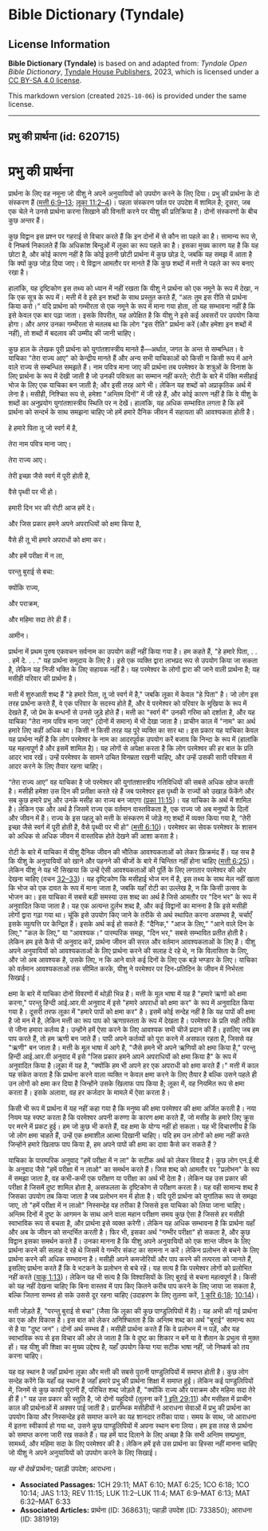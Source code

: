 # Bible Dictionary (Tyndale)

## License Information

**Bible Dictionary (Tyndale)** is based on and adapted from: _Tyndale Open Bible Dictionary_, [Tyndale House Publishers](https://tyndaleopenresources.com/), 2023, which is licensed under a [CC BY-SA 4.0 license](https://creativecommons.org/licenses/by-sa/4.0/legalcode.en).

This markdown version (created `2025-10-06`) is provided under the same license.



--------------------------------

## प्रभु की प्रार्थना (id: 620715)

प्रभु की प्रार्थना
==================

प्रार्थना के लिए वह नमूना जो यीशु ने अपने अनुयायियों को उपयोग करने के लिए दिया। प्रभु की प्रार्थना के दो संस्करण हैं ([मत्ती 6:9–13](https://ref.ly/Matt6:9-Matt6:13); [लूका 11:2–4](https://ref.ly/Luke11:2-Luke11:4))। पहला संस्करण पर्वत पर उपदेश में शामिल है; दूसरा, जब एक चेले ने उनसे प्रार्थना करना सिखाने की विनती करने पर यीशु की प्रतिक्रिया है। दोनों संस्करणों के बीच कुछ अन्तर हैं।

कुछ विद्वान इस प्रश्न पर गहराई से विचार करते हैं कि इन दोनों में से कौन सा पहले का है। सामान्य रूप से, वे निष्कर्ष निकालते हैं कि अधिकांश बिन्दुओं में लूका का रूप पहले का है। इसका मुख्य कारण यह है कि यह छोटा है, और कोई कारण नहीं है कि कोई इतनी छोटी प्रार्थना में कुछ छोड़ दे, जबकि यह समझ में आता है कि क्यों कुछ जोड़ दिया जाए। ये विद्वान आमतौर पर मानते हैं कि कुछ शब्दों में मत्ती ने पहले का रूप बनाए रखा है।

हालांकि, यह दृष्टिकोण इस तथ्य को ध्यान में नहीं रखता कि यीशु ने प्रार्थना को एक नमूने के रूप में देखा, न कि एक सूत्र के रूप में। मत्ती में वे इसे इन शब्दों के साथ प्रस्तुत करते हैं, “अतः तुम इस रीति से प्रार्थना किया करो।” यदि प्रार्थना को गम्भीरता से एक नमूने के रूप में माना गया होता, तो यह सम्भावना नहीं है कि इसे केवल एक बार पढ़ा जाता। इसके विपरीत, यह अपेक्षित है कि यीशु ने इसे कई अवसरों पर उपयोग किया होगा। और अगर उनका गम्भीरता से मतलब था कि लोग "इस रीति" प्रार्थना करें (और हमेशा इन शब्दों में नहीं), तो शब्दों में बदलाव की उम्मीद की जानी चाहिए।

कुछ हाल के लेखक पूरी प्रार्थना को युगांतशास्त्रीय मानते हैं—अर्थात, जगत के अन्त से सम्बन्धित। वे याचिका "तेरा राज्य आए" को केन्द्रीय मानते हैं और अन्य सभी याचिकाओं को किसी न किसी रूप में आने वाले राज्य से सम्बन्धित समझते हैं। नाम पवित्र माना जाए की प्रार्थना तब परमेश्वर के शत्रुओं के विनाश के लिए प्रार्थना के रूप में देखी जाती है जो उनकी पवित्रता का सम्मान नहीं करते; रोटी के बारे में पंक्ति मसीहाई भोज के लिए एक याचिका बन जाती है; और इसी तरह आगे भी। लेकिन यह शब्दों को अप्राकृतिक अर्थ में लेना है। मसीही, निश्चित रूप से, हमेशा "अन्तिम दिनों" में जी रहे हैं, और कोई कारण नहीं है कि वे यीशु के शब्दों का अनुप्रयोग युगांतशास्त्रीय स्थिति पर न देखें। हालांकि, यह अधिक सम्भावित लगता है कि हमें प्रार्थना को सन्दर्भ के साथ समझना चाहिए जो हमें हमारे दैनिक जीवन में सहायता की आवश्यकता होती है।

हे हमारे पिता तू जो स्वर्ग में है,

तेरा नाम पवित्र माना जाए।

तेरा राज्य आए।

तेरी इच्छा जैसे स्वर्ग में पूरी होती है,

वैसे पृथ्वी पर भी हो।

हमारी दिन भर की रोटी आज हमें दे।

और जिस प्रकार हमने अपने अपराधियों को क्षमा किया है,

वैसे ही तू भी हमारे अपराधों को क्षमा कर।

और हमें परीक्षा में न ला,

परन्तु बुराई से बचा:

क्योंकि राज्य,

और पराक्रम,

और महिमा सदा तेरे ही हैं।

आमीन।

प्रार्थना में प्रथम पुरुष एकवचन सर्वनाम का उपयोग कहीं नहीं किया गया है। हम कहते हैं, "हे हमारे पिता, . . . हमें दे. . . ." यह प्रार्थना समुदाय के लिए है। इसे एक व्यक्ति द्वारा लाभप्रद रूप से उपयोग किया जा सकता है, लेकिन यह निजी भक्ति के लिए सहायक नहीं है। यह परमेश्वर के लोगों द्वारा की जाने वाली प्रार्थना है; यह मसीही परिवार की प्रार्थना है।

मत्ती में शुरुआती शब्द हैं "हे हमारे पिता, तू जो स्वर्ग में है," जबकि लूका में केवल "हे पिता" है। जो लोग इस तरह प्रार्थना करते हैं, वे एक परिवार के सदस्य होते हैं, और वे परमेश्वर को परिवार के मुखिया के रूप में देखते हैं, जो प्रेम के बन्धनों से उनसे जुड़े होते हैं। मत्ती का "स्वर्ग में" उनकी गरिमा को दर्शाता है, और यह याचिका "तेरा नाम पवित्र माना जाए" (दोनों में समान) में भी देखा जाता है। प्राचीन काल में "नाम" का अर्थ हमारे लिए कहीं अधिक था। किसी न किसी तरह यह पूरे व्यक्ति का सार था। इस प्रकार यह याचिका केवल यह प्रार्थना नहीं है कि लोग परमेश्वर के नाम का आदरपूर्वक उपयोग करें बजाय कि निन्दा के रूप में (हालांकि यह महत्वपूर्ण है और इसमें शामिल है)। यह लोगों से अपेक्षा करता है कि लोग परमेश्वर की हर बात के प्रति आदर भाव रखें। उन्हें परमेश्वर के सामने उचित विनम्रता रखनी चाहिए, और उन्हें उसकी सारी पवित्रता में आदर करने के लिए तैयार रहना चाहिए।

“तेरा राज्य आए” वह याचिका है जो परमेश्वर की युगांतशास्त्रीय गतिविधियों की सबसे अधिक खोज करती है। मसीही हमेशा उस दिन की प्रतीक्षा करते रहे हैं जब परमेश्वर इस पृथ्वी के राज्यों को उखाड़ फेंकेंगे और सब कुछ हमारे प्रभु और उनके मसीह का राज्य बन जाएगा ([प्रका 11:15](https://ref.ly/Rev11:15))। यह याचिका के अर्थ में शामिल है। लेकिन एक और अर्थ है जिसमें राज्य एक वर्तमान वास्तविकता है, एक राज्य जो अब मनुष्यों के दिलों और जीवन में है। राज्य के इस पहलू को मत्ती के संस्करण में जोड़े गए शब्दों में व्यक्त किया गया है, “तेरी इच्छा जैसे स्वर्ग में पूरी होती है, वैसे पृथ्वी पर भी हो” ([मत्ती 6:10](https://ref.ly/Matt6:10))। परमेश्वर का सेवक परमेश्वर के शासन को अधिक से अधिक जीवन में वास्तविक होते देखने की आशा करता है।

रोटी के बारे में याचिका में यीशु दैनिक जीवन की भौतिक आवश्यकताओं को लेकर फ़िक्रमंद हैं। यह सच है कि यीशु के अनुयायियों को खाने और पहनने की चीजों के बारे में चिन्तित नहीं होना चाहिए ([मत्ती 6:25](https://ref.ly/Matt6:25))। लेकिन यीशु ने यह भी सिखाया कि उन्हें ऐसी आवश्यकताओं की पूर्ति के लिए लगातार परमेश्वर की ओर देखना चाहिए (वचन [32–33](https://ref.ly/Matt6:32-Matt6:33))। यह दृष्टिकोण कि मसीहाई भोज मन में है, इस तथ्य के साथ मेल नहीं खाता कि भोज को एक दावत के रूप में माना जाता है, जबकि यहाँ रोटी का उल्लेख है, न कि किसी उत्सव के भोजन का। इस याचिका में सबसे बड़ी समस्या उस शब्द का अर्थ है जिसे आमतौर पर "दिन भर" के रूप में अनुवादित किया जाता है। यह एक अत्यन्त दुर्लभ शब्द है, और कई विद्वानों का मानना है कि इसे मसीही लोगों द्वारा गढ़ा गया था। चूंकि इसे उपयोग किए जाने के तरीके से अर्थ स्थापित करना असम्भव है, चर्चाएँ इसके व्युत्पत्ति पर केन्द्रित हैं। इसके अर्थ कई हो सकते हैं: "दैनिक," "आज के लिए," "आने वाले दिन के लिए," "कल के लिए," या "आवश्यक।" पारम्परिक समझ, "दिन भर," सबसे सम्भावित प्रतीत होती है। लेकिन हम इसे कैसे भी अनुवाद करें, प्रार्थना जीवन की सरल और वर्तमान आवश्यकताओं के लिए है। यीशु अपने अनुयायियों को आवश्यकताओं के लिए प्रार्थना करने की सलाह दे रहे थे, न कि विलासिता के लिए, और जो अब आवश्यक है, उसके लिए, न कि आने वाले कई दिनों के लिए एक बड़े भण्डार के लिए। याचिका को वर्तमान आवश्यकताओं तक सीमित करके, यीशु ने परमेश्वर पर दिन\-प्रतिदिन के जीवन में निर्भरता सिखाई।

क्षमा के बारे में याचिका दोनों विवरणों में थोड़ी भिन्न है। मत्ती के मूल भाषा में यह है "हमारे ऋणों को क्षमा करना," परन्तु हिन्दी आई.आर.वी अनुवाद में इसे "हमारे अपराधों को क्षमा कर" के रूप में अनुवादित किया गया है। दूसरी तरफ लूका में "हमारे पापों को क्षमा कर" है। इसमें कोई सन्देह नहीं है कि यह पापों की क्षमा है जो मन में है, लेकिन मत्ती का रूप पाप को ऋणग्रस्तता के रूप में देखता है। परमेश्वर के प्रति सही तरीके से जीना हमारा कर्तव्य है। उन्होंने हमें ऐसा करने के लिए आवश्यक सभी चीजें प्रदान की हैं। इसलिए जब हम पाप करते हैं, तो हम ऋणी बन जाते हैं। पापी अपने कर्तव्यों को पूरा करने में असफल रहता है, जिससे वह "ऋणी" बन जाता है। मत्ती के मूल भाषा में आगे है, "जैसे हमने भी अपने ऋणियों को क्षमा किया है," परन्तु हिन्दी आई.आर.वी अनुवाद में इसे "जिस प्रकार हमने अपने अपराधियों को क्षमा किया है" के रूप में अनुवादित किया है।लूका में यह है, "क्योंकि हम भी अपने हर एक अपराधी को क्षमा करते हैं।" मत्ती में काल यह संकेत करता है कि प्रार्थना करने वाला व्यक्ति न केवल क्षमा करने के लिए तैयार है बल्कि उसने पहले ही उन लोगों को क्षमा कर दिया है जिन्होंने उसके खिलाफ पाप किया है; लूका में, वह नियमित रूप से क्षमा करता है। इसके अलावा, वह हर कर्जदार के मामले में ऐसा करता है।

किसी भी रूप में प्रार्थना में यह नहीं कहा गया है कि मनुष्य की क्षमा परमेश्वर की क्षमा अर्जित करती है। नया नियम यह स्पष्ट करता है कि परमेश्वर अपनी करुणा के कारण क्षमा करते हैं, जो मसीह के हमारे लिए क्रूस पर मरने में प्रकट हुई। हम जो कुछ भी करते हैं, वह क्षमा के योग्य नहीं हो सकता। यह भी विचारणीय है कि जो लोग क्षमा चाहते हैं, उन्हें एक क्षमाशील आत्मा दिखानी चाहिए। यदि हम उन लोगों को क्षमा नहीं करते जिन्होंने हमारे खिलाफ पाप किया है, हम अपने पापों की क्षमा का दावा कैसे कर सकते हैं ?

याचिका के पारम्परिक अनुवाद "हमें परीक्षा में न ला" के सटीक अर्थ को लेकर विवाद है। कुछ लोग एन.ई.बी के अनुवाद जैसे "हमें परीक्षा में न लाओ" का समर्थन करते हैं। जिस शब्द को आमतौर पर "प्रलोभन" के रूप में समझा जाता है, वह कभी\-कभी एक परीक्षण या परीक्षा का अर्थ भी देता है। लेकिन यह उस प्रकार की परीक्षा है जिसमें दुष्ट शामिल होता है, असफलता के दृष्टिकोण से परीक्षण करता है। यह वही सामान्य शब्द है जिसका उपयोग तब किया जाता है जब प्रलोभन मन में होता है। यदि पूरी प्रार्थना को युगांतिक रूप से समझा जाए, तो "हमें परीक्षा में न लाओ" निस्सन्देह वह तरीका है जिससे इस याचिका को लिया जाना चाहिए। अन्तिम दिनों में दुष्ट के आगमन के साथ आने वाला महान परीक्षण समय कुछ ऐसा है जिससे हर मसीही स्वाभाविक रूप से बचता है, और प्रार्थना इसे व्यक्त करेगी। लेकिन यह अधिक सम्भावना है कि प्रार्थना यहाँ और अब के जीवन को सन्दर्भित करती है। फिर भी, इसका अर्थ "गम्भीर परीक्षा" हो सकता है, और कुछ विद्वान इसका समर्थन करते हैं। उनका मानना है कि यीशु अपने अनुयायियों को एक शान्त जीवन के लिए प्रार्थना करने की सलाह दे रहे थे जिसमें वे गम्भीर संकट का सामना न करें। लेकिन प्रलोभन से बचने के लिए प्रार्थना करने की अधिक सम्भावना है। मसीही अपने कमजोरियों और पाप करने की तत्परता को जानते हैं, इसलिए प्रार्थना करते हैं कि वे भटकने के प्रलोभन से बचे रहें। यह सत्य है कि परमेश्वर लोगों को प्रलोभित नहीं करते ([याकू 1:13](https://ref.ly/Jas1:13))। लेकिन यह भी सत्य है कि विश्वासियों के लिए बुराई से बचना महत्वपूर्ण है। किसी को यह नहीं देखना चाहिए कि बिना वास्तव में पाप किए कितने करीब पाप करने के लिए जाया जा सकता है, बल्कि जितना सम्भव हो सके उससे दूर रहना चाहिए (उदाहरण के लिए तुलना करें, [1 कुरि 6:18](https://ref.ly/1Cor6:18); [10:14](https://ref.ly/1Cor10:14))।

मत्ती जोड़ते हैं, "परन्तु बुराई से बचा" (जैसा कि लूका की कुछ पाण्डुलिपियों में है)। यह अभी की गई प्रार्थना का एक और विकास है। इस बात को लेकर अनिश्चितता है कि अन्तिम शब्द का अर्थ "बुराई" सामान्य रूप से है या "दुष्ट जन"। दोनों अर्थ सम्भव हैं। मसीही प्रार्थना करते हैं कि वे प्रलोभन में न पड़ें, और यह स्वाभाविक रूप से इस विचार की ओर ले जाता है कि वे दुष्ट का शिकार न बनें या वे शैतान के प्रभुत्व से मुक्त हों। यह यीशु की शिक्षा का मुख्य उद्देश्य है, यहाँ उपयोग किया गया सटीक भाषा नहीं, जो निष्कर्ष को तय करना चाहिए।

यह वह स्थान है जहाँ प्रार्थना लूका और मत्ती की सबसे पुरानी पाण्डुलिपियों में समाप्त होती है। कुछ लोग सन्देह करेंगे कि यहाँ वह स्थान है जहाँ हमारे प्रभु की प्रार्थना शिक्षा में समाप्त हुई। लेकिन कई पाण्डुलिपियों में, जिनमें से कुछ काफी पुरानी हैं, परिचित शब्द जोड़ते हैं, "क्योंकि राज्य और पराक्रम और महिमा सदा तेरे ही हैं।" यह उस प्रकार की स्तुति है, जो दोनों यहूदियों (तुलना करें [1 इति 29:11](https://ref.ly/1Chr29:11)) और मसीहत में प्राचीन काल की प्रार्थनाओं में अक्सर पाई जाती है। प्रारम्भिक मसीहीयों ने आराधना सेवाओं में प्रभु की प्रार्थना का उपयोग किया और निस्सन्देह इसे समाप्त करने का यह शानदार तरीका पाया। समय के साथ, जो आराधना में इतना स्वीकार्य हो गया था, उसने कुछ पाण्डुलिपियों में अपना स्थान बना लिया। हम इस तरह से प्रार्थना को समाप्त करना जारी रख सकते हैं। यह हमें याद दिलाने के लिए अच्छा है कि सभी अन्तिम सम्प्रभुता, सामर्थ्य, और महिमा सदा के लिए परमेश्वर की है। लेकिन हमें इसे उस प्रार्थना का हिस्सा नहीं मानना चाहिए जो यीशु ने अपने अनुयायियों को उपयोग करने के लिए सिखाई।

*यह भी देखें* प्रार्थना; पहाड़ी उपदेश; आराधना।

* **Associated Passages:** 1CH 29:11; MAT 6:10; MAT 6:25; 1CO 6:18; 1CO 10:14; JAS 1:13; REV 11:15; LUK 11:2–LUK 11:4; MAT 6:9–MAT 6:13; MAT 6:32–MAT 6:33
* **Associated Articles:** प्रार्थना (ID: 368631); पहाड़ी उपदेश (ID: 733850); आराधना (ID: 381919)

